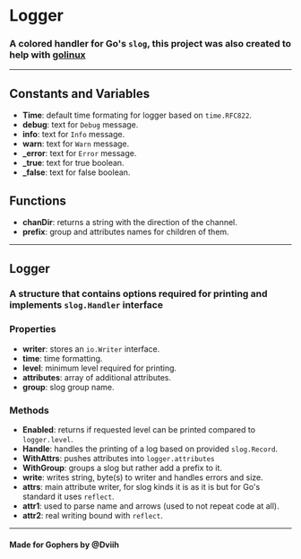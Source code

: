 # Logger
### A colored handler for Go's `slog`, this project was also created to help with [golinux](https://github.com/Dviih/golinux)

---

## Constants and Variables
- **Time**: default time formating for logger based on `time.RFC822`.
- **debug**: text for `Debug` message.
- **info**: text for `Info` message.
- **warn**: text for `Warn` message.
- **_error**: text for `Error` message.
- **_true**: text for true boolean.
- **_false**: text for false boolean.

## Functions
- **chanDir**: returns a string with the direction of the channel.
- **prefix**: group and attributes names for children of them.

---

## Logger
### A structure that contains options required for printing and implements `slog.Handler` interface

### Properties
- **writer**: stores an `io.Writer` interface.
- **time**: time formatting.
- **level**: minimum level required for printing.
- **attributes**: array of additional attributes.
- **group**: slog group name.

### Methods
- **Enabled**: returns if requested level can be printed compared to `logger.level`.
- **Handle**: handles the printing of a log based on provided `slog.Record`.
- **WithAttrs**: pushes attributes into `logger.attributes`
- **WithGroup**: groups a slog but rather add a prefix to it.
- **write**: writes string, byte(s) to writer and handles errors and size.
- **attrs**: main attribute writer, for slog kinds it is as it is but for Go's standard it uses `reflect`.
- **attr1**: used to parse name and arrows (used to not repeat code at all).
- **attr2**: real writing bound with `reflect`.

---
#### Made for Gophers by @Dviih
